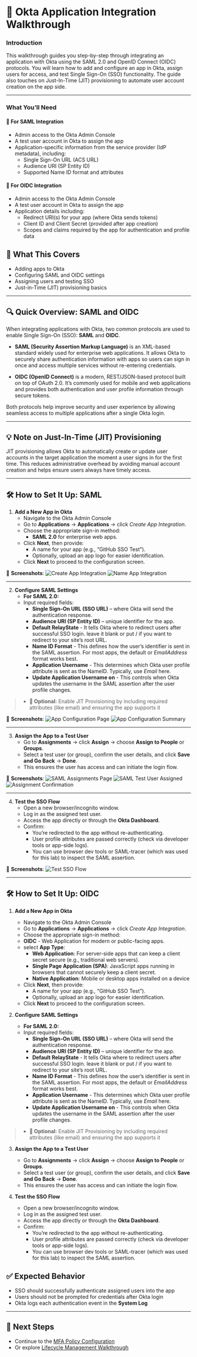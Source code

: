 # 🔗 Okta Application Integration Walkthrough

### Introduction

This walkthrough guides you step-by-step through integrating an application with Okta using the SAML 2.0 and OpenID Connect (OIDC) protocols. You will learn how to add and configure an app in Okta, assign users for access, and test Single Sign-On (SSO) functionality. The guide also touches on Just-In-Time (JIT) provisioning to automate user account creation on the app side.

---

### What You’ll Need

#### 🔹 For SAML Integration
- Admin access to the Okta Admin Console  
- A test user account in Okta to assign the app  
- Application-specific information from the service provider (IdP metadata), including:  
  - Single Sign-On URL (ACS URL)  
  - Audience URI (SP Entity ID)  
  - Supported Name ID format and attributes  

#### 🔹 For OIDC Integration
- Admin access to the Okta Admin Console  
- A test user account in Okta to assign the app  
- Application details including:  
  - Redirect URI(s) for your app (where Okta sends tokens)  
  - Client ID and Client Secret (provided after app creation)  
  - Scopes and claims required by the app for authentication and profile data  


## 📝 What This Covers
- Adding apps to Okta
- Configuring SAML and OIDC settings
- Assigning users and testing SSO
- Just-in-Time (JIT) provisioning basics

---

## 🔍 Quick Overview: SAML and OIDC

When integrating applications with Okta, two common protocols are used to enable Single Sign-On (SSO): **SAML** and **OIDC**.

- **SAML (Security Assertion Markup Language)** is an XML-based standard widely used for enterprise web applications. It allows Okta to securely share authentication information with apps so users can sign in once and access multiple services without re-entering credentials.

- **OIDC (OpenID Connect)** is a modern, REST/JSON-based protocol built on top of OAuth 2.0. It’s commonly used for mobile and web applications and provides both authentication and user profile information through secure tokens.

Both protocols help improve security and user experience by allowing seamless access to multiple applications after a single Okta login.

---

## 💡 Note on Just-In-Time (JIT) Provisioning

JIT provisioning allows Okta to automatically create or update user accounts in the target application the moment a user signs in for the first time. This reduces administrative overhead by avoiding manual account creation and helps ensure users always have timely access.

---

## 🛠️ How to Set It Up: SAML

1. **Add a New App in Okta**
   - Navigate to the Okta Admin Console
   - Go to **Applications** → **Applications** → click *Create App Integration*.
   - Choose the appropriate sign-in method:
     - **SAML 2.0** for enterprise web apps.
   - Click **Next**, then provide:
     - A name for your app (e.g., “GitHub SSO Test”).
     - Optionally, upload an app logo for easier identification.
   - Click **Next** to proceed to the configuration screen.

📸 **Screenshots**: 
![Create App Integration](screenshots/app-integration/create-app-integration-saml.png)
![Name App Integration](screenshots/app-integration/name-app-integration-saml.png) 

---
  
2. **Configure SAML Settings**
   - **For SAML 2.0:**
   - Input required fields:
      - **Single Sign-On URL (SSO URL)** – where Okta will send the authentication response.
      - **Audience URI (SP Entity ID)** – unique identifier for the app.
      - **Default RelayState** - It tells Okta where to redirect users after successful SSO login. leave it blank or put / if you want to redirect to your site’s root URL.
      - **Name ID Format** - This defines how the user’s identifier is sent in the SAML assertion. For most apps, the default or *EmailAddress* format works best.
      - **Application Username** - This determines which Okta user profile attribute is sent as the NameID. Typically, use *Email* here.
      - **Update Application Username on** - This controls when Okta updates the username in the SAML assertion after the user profile changes.
> - **📒 Optional:** Enable JIT Provisioning by including required attributes (like email) and ensuring the app supports it

📸 **Screenshots**: 
![App Configuration Page](screenshots/app-integration/saml-settings-configured.png)
![App Configuration Summary](screenshots/app-integration/saml-config-summary-page.png)

---
  
3. **Assign the App to a Test User**
   - Go to **Assignments** → click **Assign** → choose **Assign to People** or **Groups**.
   - Select a test user (or group), confirm the user details, and click **Save and Go Back** → **Done**.
   - This ensures the user has access and can initiate the login flow.

📸 **Screenshots**: 
![SAML Assignments Page](screenshots/app-integration/saml-assignments-page.png)
![SAML Test User Assigned](screenshots/app-integration/saml-assigned-test-user.png)
![Assignment Confirmation](screenshots/app-integration/assignment-confirmation.png)

---

4. **Test the SSO Flow**
   - Open a new browser/incognito window.
   - Log in as the assigned test user.
   - Access the app directly or through the **Okta Dashboard**.
   - Confirm:
     - You’re redirected to the app without re-authenticating.
     - User profile attributes are passed correctly (check via developer tools or app-side logs).
     - You can use browser dev tools or SAML-tracer (which was used for this lab) to inspect the SAML assertion.

📸 **Screenshots**: 
![Test SSO Flow](screenshots/app-integration/sso-confirmation-with-saml-tracer.png)

---

## 🛠️ How to Set It Up: OIDC

1. **Add a New App in Okta**
   - Navigate to the Okta Admin Console
   - Go to **Applications** → **Applications** → click *Create App Integration*.
   - Choose the appropriate sign-in method:
   - **OIDC** - Web Application for modern or public-facing apps.
   - select **App Type**:
     - **Web Application**: For server-side apps that can keep a client secret secure (e.g., traditional web servers).
     - **Single Page Application (SPA)**: JavaScript apps running in browsers that cannot securely keep a client secret.
     - **Native Application**: Mobile or desktop apps installed on a device 
   - Click **Next**, then provide:
     - A name for your app (e.g., “GitHub SSO Test”).
     - Optionally, upload an app logo for easier identification.
   - Click **Next** to proceed to the configuration screen.
  
2. **Configure SAML Settings**
   - **For SAML 2.0:**
   - Input required fields:
      - **Single Sign-On URL (SSO URL)** – where Okta will send the authentication response.
      - **Audience URI (SP Entity ID)** – unique identifier for the app.
      - **Default RelayState** - It tells Okta where to redirect users after successful SSO login. leave it blank or put / if you want to redirect to your site’s root URL.
      - **Name ID Format** - This defines how the user’s identifier is sent in the SAML assertion. For most apps, the default or *EmailAddress* format works best.
      - **Application Username** - This determines which Okta user profile attribute is sent as the NameID. Typically, use *Email* here.
      - **Update Application Username on** - This controls when Okta updates the username in the SAML assertion after the user profile changes.
> - **📒 Optional:** Enable JIT Provisioning by including required attributes (like email) and ensuring the app supports it
  
3. **Assign the App to a Test User**
   - Go to **Assignments** → click **Assign** → choose **Assign to People** or **Groups**.
   - Select a test user (or group), confirm the user details, and click **Save and Go Back** → **Done**.
   - This ensures the user has access and can initiate the login flow.

4. **Test the SSO Flow**
   - Open a new browser/incognito window.
   - Log in as the assigned test user.
   - Access the app directly or through the **Okta Dashboard**.
   - Confirm:
     - You’re redirected to the app without re-authenticating.
     - User profile attributes are passed correctly (check via developer tools or app-side logs).
     - You can use browser dev tools or SAML-tracer (which was used for this lab) to inspect the SAML assertion.

## ✅ Expected Behavior
- SSO should successfully authenticate assigned users into the app  
- Users should not be prompted for credentials after Okta login  
- Okta logs each authentication event in the **System Log**

---

## 🔗 Next Steps
- Continue to the [MFA Policy Configuration](./mfa-policies.md)  
- Or explore [Lifecycle Management Walkthrough](./lifecycle-management.md)
